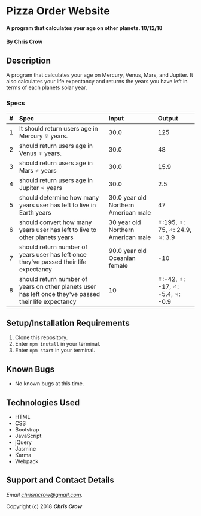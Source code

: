 # Pizza Order Website

#### A program that calculates your age on other planets. 10/12/18

#### By **Chris Crow**

## Description

A program that calculates your age on Mercury, Venus, Mars, and Jupiter. It also calculates your life expectancy and returns the years you have left in terms of each planets solar year.

### Specs
| # | Spec | Input | Output |
| :-------------     | :-------------     | :------------- | :------------- |
| 1 | It should return users age in Mercury ☿ years.  | 30.0 | 125 |
| 2 | should return users age in Venus ♀ years.  | 30.0 | 48 |
| 3 | should return users age in Mars ♂ years | 30.0 | 15.9 |
| 4 | should return users age in Jupiter ♃ years | 30.0 | 2.5 |
| 5 | should determine how many years user has left to live in Earth years | 30.0 year old Northern American male | 47 |
| 6 | should convert how many years user has left to live to other planets years | 30 year old Northern American male | ☿:195, ♀: 75, ♂: 24.9, ♃: 3.9 |
| 7 | should return number of years user has left once they've passed their life expectancy | 90.0 year old Oceanian female | -10 |
| 8 | should return number of years on other planets user has left once they've passed their life expectancy | 10 | ☿:-42, ♀: -17, ♂: -5.4, ♃: -0.9 |


## Setup/Installation Requirements

1. Clone this repository.
2. Enter `npm install` in your terminal.
3. Enter `npm start` in your terminal.

## Known Bugs
* No known bugs at this time.

## Technologies Used
* HTML
* CSS
* Bootstrap
* JavaScript
* jQuery
* Jasmine
* Karma
* Webpack

## Support and Contact Details

_Email chrismcrow@gmail.com._

Copyright (c) 2018 **_Chris Crow_**
